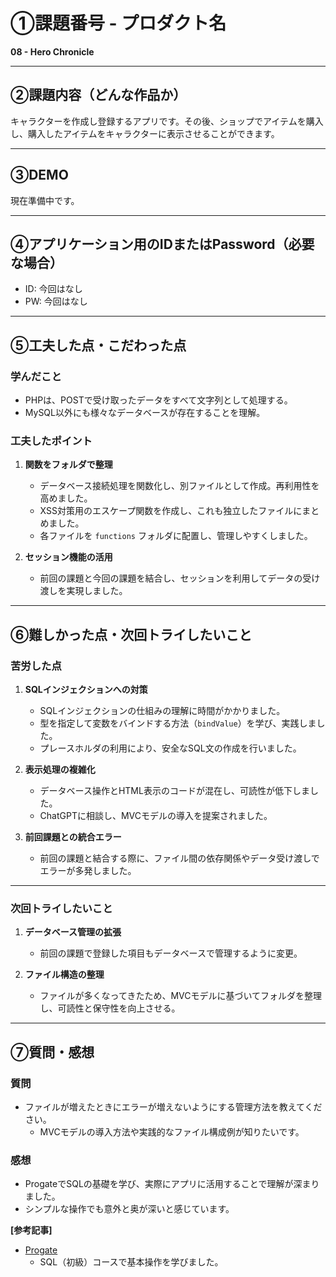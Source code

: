 # ①課題番号 - プロダクト名

**08 - Hero Chronicle**

---

## ②課題内容（どんな作品か）

キャラクターを作成し登録するアプリです。その後、ショップでアイテムを購入し、購入したアイテムをキャラクターに表示させることができます。

---

## ③DEMO

現在準備中です。

---

## ④アプリケーション用のIDまたはPassword（必要な場合）

- ID: 今回はなし
- PW: 今回はなし

---

## ⑤工夫した点・こだわった点

### **学んだこと**
- PHPは、POSTで受け取ったデータをすべて文字列として処理する。
- MySQL以外にも様々なデータベースが存在することを理解。

### **工夫したポイント**
1. **関数をフォルダで整理**  
    - データベース接続処理を関数化し、別ファイルとして作成。再利用性を高めました。
    - XSS対策用のエスケープ関数を作成し、これも独立したファイルにまとめました。
    - 各ファイルを `functions` フォルダに配置し、管理しやすくしました。

2. **セッション機能の活用**  
    - 前回の課題と今回の課題を結合し、セッションを利用してデータの受け渡しを実現しました。

---

## ⑥難しかった点・次回トライしたいこと

### **苦労した点**
1. **SQLインジェクションへの対策**  
    - SQLインジェクションの仕組みの理解に時間がかかりました。
    - 型を指定して変数をバインドする方法（`bindValue`）を学び、実践しました。
    - プレースホルダの利用により、安全なSQL文の作成を行いました。

2. **表示処理の複雑化**  
    - データベース操作とHTML表示のコードが混在し、可読性が低下しました。
    - ChatGPTに相談し、MVCモデルの導入を提案されました。

3. **前回課題との統合エラー**  
    - 前回の課題と結合する際に、ファイル間の依存関係やデータ受け渡しでエラーが多発しました。

---

### **次回トライしたいこと**
1. **データベース管理の拡張**  
    - 前回の課題で登録した項目もデータベースで管理するように変更。

2. **ファイル構造の整理**  
    - ファイルが多くなってきたため、MVCモデルに基づいてフォルダを整理し、可読性と保守性を向上させる。

---

## ⑦質問・感想

### **質問**
- ファイルが増えたときにエラーが増えないようにする管理方法を教えてください。
    - MVCモデルの導入方法や実践的なファイル構成例が知りたいです。

### **感想**
- ProgateでSQLの基礎を学び、実際にアプリに活用することで理解が深まりました。
- シンプルな操作でも意外と奥が深いと感じています。

**[参考記事]**
- [Progate](https://prog-8.com/dashboard)  
    - SQL（初級）コースで基本操作を学びました。
